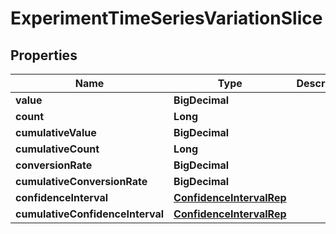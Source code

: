 

# ExperimentTimeSeriesVariationSlice


## Properties

| Name | Type | Description | Notes |
|------------ | ------------- | ------------- | -------------|
|**value** | **BigDecimal** |  |  [optional] |
|**count** | **Long** |  |  [optional] |
|**cumulativeValue** | **BigDecimal** |  |  [optional] |
|**cumulativeCount** | **Long** |  |  [optional] |
|**conversionRate** | **BigDecimal** |  |  [optional] |
|**cumulativeConversionRate** | **BigDecimal** |  |  [optional] |
|**confidenceInterval** | [**ConfidenceIntervalRep**](ConfidenceIntervalRep.md) |  |  [optional] |
|**cumulativeConfidenceInterval** | [**ConfidenceIntervalRep**](ConfidenceIntervalRep.md) |  |  [optional] |




